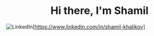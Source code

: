 <h1 align="center">Hi there, I'm Shamil</h1>

![LinkedIn](https://img.shields.io/badge/linkedin-%230077B5.svg?style=for-the-badge&logo=linkedin&logoColor=white)[https://www.linkedin.com/in/shamil-khalikov]



